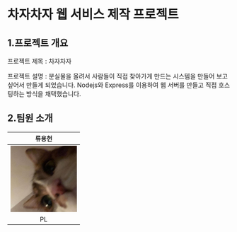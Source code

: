 # 차자차자 웹 서비스 제작 프로젝트

## 1.프로젝트 개요
프로젝트 제목 : 차자차자

프로젝트 설명 : 분실물을 올려서 사람들이 직접 찾아가게 만드는 시스템을 만들어 보고 싶어서 만들게 되었습니다.
Nodejs와 Express를 이용하여 웹 서버를 만들고 직접 호스팅하는 방식을 채택했습니다.

## 2.팀원 소개
| 류용헌 |
|:------:|
| <img src="https://github.com/MiruHeon/Normal-Project/blob/main/193119713.jpeg?raw=true" alt="류용헌" width="150"> |
| PL |
